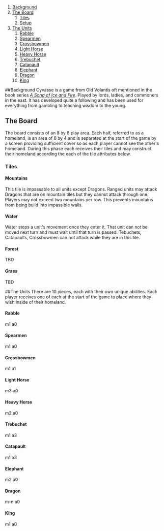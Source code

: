 
1. [Background](#background)
2. [The Board](#the_board)
    1. [Tiles](#tiles)
    2. [Setup](#setup)
3. [The Units](#the_units)
    1. [Rabble](#rabble)
    2. [Spearmen](#spearmen)
    3. [Crossbowmen](#Crossbowmen)
    4. [Light Horse](#light_horse)
    5. [Heavy Horse](#heavy_horse)
    6. [Trebuchet](#trebuchet)
    7. [Catapault](#catapault)
    8. [Elephant](#elephant)
    9. [Dragon](#dragon)
    10. [King](#king)


##Background
Cyvasse is a game from Old Volantis oft mentioned in the book series [_A Song of Ice and Fire_](http://en.wikipedia.org/wiki/A_Song_of_Ice_and_Fire). Played by lords, ladies, and commoners in the east. It has developed quite a following and has been used for everything from gambling to teaching wisdom to the young.

## The Board
The board consists of an 8 by 8 play area. Each half, referred to as a homeland, is an area of 8 by 4 and is separated at the start of the game by a screen providing sufficient cover so as each player cannot see the other's homeland.
During this phase each receives their tiles and may construct their homeland according the each of the tile attributes below.
### Tiles
#### Mountains
This tile is impassable to all units except Dragons.
Ranged units may attack Dragons that are on mountain tiles but they cannot attack through one.
Players may not exceed two mountains per row. This prevents mountains from being build into impassible walls.
#### Water
Water stops a unit's movement once they enter it.
That unit can not be moved next turn and must wait until that turn is passed.
Tebuchets, Catapaults, Crossbowmen can not attack while they are in this tile.
#### Forest
TBD
#### Grass
TBD


##The Units
There are 10 pieces, each with their own unique abilities. Each player receives one of each at the start of the game to place where they wish inside of their homeland.
#### Rabble
m1 a0
#### Spearmen
m1 a0
#### Crossbowmen
m1 a1
#### Light Horse
m3 a0
#### Heavy Horse
m2 a0
#### Trebuchet
m1 a3
#### Catapault
m1 a3
#### Elephant
m2 a0
#### Dragon
m-n a0
#### King
m1 a0